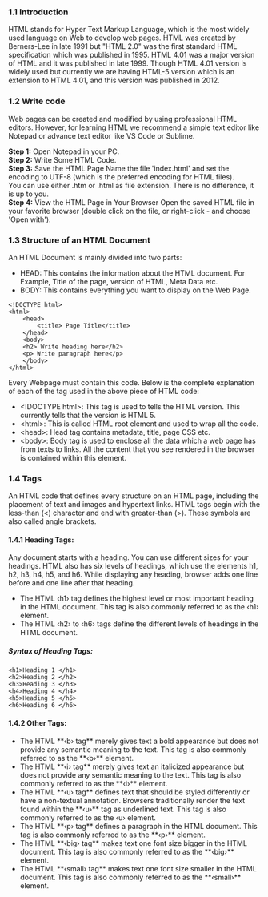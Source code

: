 ### 1.1 Introduction

HTML stands for Hyper Text Markup Language, which is the most widely used language on Web to develop web pages. HTML was created by Berners-Lee in late 1991 but "HTML 2.0" was the first standard HTML specification which was published in 1995. HTML 4.01 was a major version of HTML and it was published in late 1999. Though HTML 4.01 version is widely used but currently we are having HTML-5 version which is an extension to HTML 4.01, and this version was published in 2012.

### 1.2 Write code

Web pages can be created and modified by using professional HTML editors. However, for learning HTML we recommend a simple text editor like Notepad or advance text editor like VS Code or Sublime.

**Step 1:**  Open Notepad in your PC. <br>
**Step 2:**  Write Some HTML Code. <br>
**Step 3:**  Save the HTML Page Name the file 'index.html' and set the encoding to UTF-8 (which is the preferred encoding for HTML files).<br>You can use either .htm or .html as file extension. There is no difference, it is up to you.<br>
**Step 4:**  View the HTML Page in Your Browser Open the saved HTML file in your favorite browser (double click on the file, or right-click - and choose 'Open with').

### 1.3 Structure of an HTML Document

An HTML Document is mainly divided into two parts: 
<br>

<ul>
    <li>HEAD: This contains the information about the HTML document. For Example, Title of the page, version of HTML, Meta Data etc.</li>
    <li>BODY: This contains everything you want to display on the Web Page.</li>
 </ul>

```
<!DOCTYPE html>
<html>
    <head>
        <title> Page Title</title>
    </head>
    <body>
    <h2> Write heading here</h2>
    <p> Write paragraph here</p>
    </body>
</html>
```
Every Webpage must contain this code. Below is the complete explanation of each of the tag used in the above piece of HTML code:<br>
<ul>
<li>&lt;!DOCTYPE html&gt;: This tag is used to tells the HTML version. This currently tells that the version is HTML 5.</li>
<li>&lt;html&gt;: This is called HTML root element and used to wrap all the code.</li>
<li>&lt;head&gt;: Head tag contains metadata, title, page CSS etc.</li> 
<li>&lt;body&gt;: Body tag is used to enclose all the data which a web page has from texts to links. All the content that you see rendered in the browser is contained within this element.</li>
</ul>

### 1.4 Tags
An HTML code that defines every structure on an HTML page, including the placement of text and images and hypertext links. HTML tags begin with the less-than (<) character and end with greater-than (>). These symbols are also called angle brackets.<br>

#### 1.4.1 Heading Tags:
Any document starts with a heading. You can use different sizes for your headings. HTML also has six levels of headings, which use the elements h1, h2, h3, h4, h5, and h6. While displaying any heading, browser adds one line before and one line after that heading.

<ul>
<li>The HTML ‹h1› tag defines the highest level or most important heading in the HTML document. This tag is also commonly referred to as the ‹h1› element.</li>

<li>The HTML ‹h2› to ‹h6› tags define the different levels of headings in the HTML document.</li>
</ul>

 ##### Syntax of Heading Tags:
   
   ```
<h1>Heading 1 </h1> 
<h2>Heading 2 </h2>
<h3>Heading 3 </h3>
<h4>Heading 4 </h4>
<h5>Heading 5 </h5>
<h6>Heading 6 </h6>
```

#### 1.4.2 Other Tags:
<ul>
<li>The HTML **‹b› tag** merely gives text a bold appearance but does not provide any semantic meaning to the text. This tag is also commonly referred to as the **‹b›** element.</li>
<li>The HTML **‹i› tag** merely gives text an italicized appearance but does not provide any semantic meaning to the text. This tag is also commonly referred to as the **‹i›** element.</li>
<li>The HTML **‹u› tag** defines text that should be styled differently or have a non-textual annotation. Browsers traditionally render the text found within the **‹u›** tag as underlined text. This tag is also commonly referred to as the ‹u› element.</li>
<li>The HTML **‹p› tag** defines a paragraph in the HTML document. This tag is also commonly referred to as the **‹p›** element.</li>
<li>The HTML **‹big› tag** makes text one font size bigger in the HTML document. This tag is also commonly referred to as the **‹big›** element.</li>
<li>The HTML **‹small› tag** makes text one font size smaller in the HTML document. This tag is also commonly referred to as the **‹small›** element.</li>
</ul>
